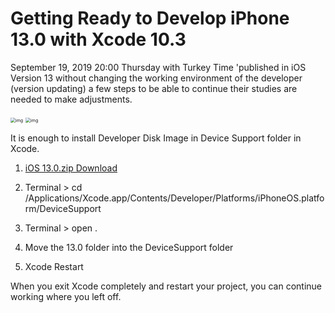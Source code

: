 # Getting Ready to Develop iPhone 13.0 with Xcode 10.3
September 19, 2019 20:00 Thursday with Turkey Time 'published in iOS Version 13 without changing the working environment of the developer (version updating) a few steps to be able to continue their studies are needed to make adjustments.

<img src="https://lh5.googleusercontent.com/TI9G7KPiDhtRHqByR80vtMz7OCLqZ3mvdw7JCNRgA25LMEOQdShn5WbmO5CUJbbSofXVaAmJN6b1TwATL__p2Xjy85SuOux0ELiejGSoU3w2O6U2rTS2Vbld7Dg9auLHngFLEbiE" alt="img" style="zoom:50%;" />

<img src="https://lh4.googleusercontent.com/HLfw3LckzZnM2cIJgWu2pLR_cqDOuUjMZPRKPRRKJ6j4SaBviyYVO0B_qE4HKbghjKKSKJJLWAXWkrBC27GkNmKxkNkuYIhQC3UT33JNT0nSkPx0VUvyHlVNWF4Qy2Di544n3JLM" alt="img" style="zoom:50%;" />

It is enough to install Developer Disk Image in Device Support folder in Xcode.

1. [iOS 13.0.zip Download](https://github.com/berkbatuhans/Xcode-iOS-Developer-Disk-Image)
2. Terminal > cd /Applications/Xcode.app/Contents/Developer/Platforms/iPhoneOS.platform/DeviceSupport
3. Terminal > open . 

2. Move the 13.0 folder into the DeviceSupport folder
3. Xcode Restart

When you exit Xcode completely and restart your project, you can continue working where you left off.
